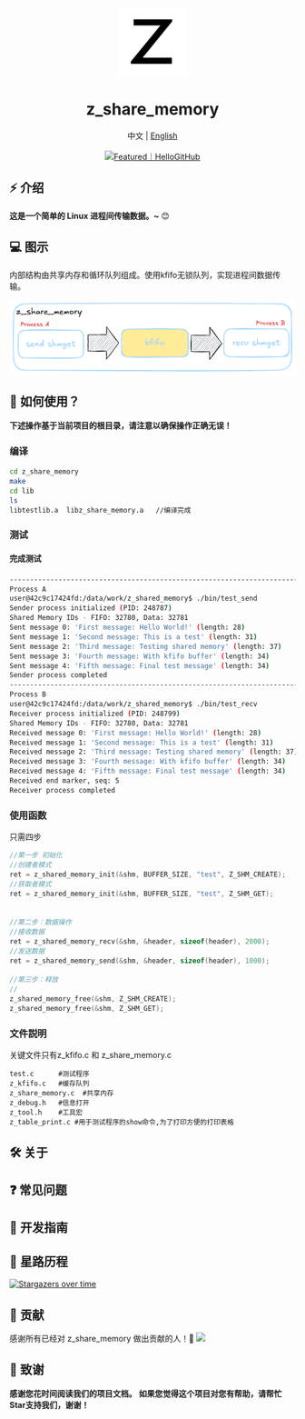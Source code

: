 <div align="center">
  <img alt="z_share_memory" width="120" height="120" src="./assets/logo/logo_1000.png">
  <h1>z_share_memory</h1>
  <span>中文 | <a href="./README.md">English</a></span>
</div>

<div align="center">
  <br/>
  <a href="" target="_blank"><img src="https://abroad.hellogithub.com/v1/widgets/recommend.svg?rid=9433615761f548cf9648434c670cd85b&claim_uid=249cPWvjfNmU7dp" alt="Featured｜HelloGitHub" style="width: 250px; height: 54px;" width="250" height="54" /></a>
</div>

## ⚡ 介绍

**这是一个简单的 Linux 进程间传输数据。~** 😊

## 💻 图示
内部结构由共享内存和循环队列组成。使用kfifo无锁队列，实现进程间数据传输。
<div align="center">
  <img alt="z" src="./assets/logic_block_diagram.png">
</div>

## 🚀 如何使用？

**下述操作基于当前项目的根目录，请注意以确保操作正确无误！**

### **编译**

```bash
cd z_share_memory
make
cd lib
ls
libtestlib.a  libz_share_memory.a   //编译完成
```

### **测试**
#### 完成测试
```bash
------------------------------------------------------------------------------------------------------------------------
Process A
user@42c9c17424fd:/data/work/z_shared_memory$ ./bin/test_send 
Sender process initialized (PID: 248787)
Shared Memory IDs - FIFO: 32780, Data: 32781
Sent message 0: 'First message: Hello World!' (length: 28)
Sent message 1: 'Second message: This is a test' (length: 31)
Sent message 2: 'Third message: Testing shared memory' (length: 37)
Sent message 3: 'Fourth message: With kfifo buffer' (length: 34)
Sent message 4: 'Fifth message: Final test message' (length: 34)
Sender process completed
------------------------------------------------------------------------------------------------------------------------
Process B
user@42c9c17424fd:/data/work/z_shared_memory$ ./bin/test_recv 
Receiver process initialized (PID: 248799)
Shared Memory IDs - FIFO: 32780, Data: 32781
Received message 0: 'First message: Hello World!' (length: 28)
Received message 1: 'Second message: This is a test' (length: 31)
Received message 2: 'Third message: Testing shared memory' (length: 37)
Received message 3: 'Fourth message: With kfifo buffer' (length: 34)
Received message 4: 'Fifth message: Final test message' (length: 34)
Received end marker, seq: 5
Receiver process completed
```


### **使用函数**
只需四步
```c
//第一步 初始化
//创建者模式
ret = z_shared_memory_init(&shm, BUFFER_SIZE, "test", Z_SHM_CREATE);
//获取者模式
ret = z_shared_memory_init(&shm, BUFFER_SIZE, "test", Z_SHM_GET);


//第二步：数据操作
//接收数据
ret = z_shared_memory_recv(&shm, &header, sizeof(header), 2000);
//发送数据
ret = z_shared_memory_send(&shm, &header, sizeof(header), 1000);

//第三步：释放
//
z_shared_memory_free(&shm, Z_SHM_CREATE);
z_shared_memory_free(&shm, Z_SHM_GET);

```
### **文件説明**
关键文件只有z_kfifo.c 和 z_share_memory.c
```base
test.c      #测试程序
z_kfifo.c   #缓存队列
z_share_memory.c  #共享内存
z_debug.h   #信息打开
z_tool.h    #工具宏
z_table_print.c #用于测试程序的show命令,为了打印方便的打印表格
```

## 🛠️ 关于

## ❓ 常见问题

## 🤝 开发指南 

## 🚀 星路历程 
[![Stargazers over time](https://starchart.cc/BitStreamlet/z_share_memory.svg?variant=adaptive)](https://starchart.cc/BitStreamlet/z_share_memory)
## 🌟 贡献
感谢所有已经对 z_share_memory 做出贡献的人！🎉
<a href="https://github.com//cuixueshe/earthworm/graphs/contributors"><img src="https://contributors.nn.ci/api?repo=BitStreamlet/z_share_memory" /></a>
## 🌟 致谢
**感谢您花时间阅读我们的项目文档。**
**如果您觉得这个项目对您有帮助，请帮忙Star支持我们，谢谢！**
